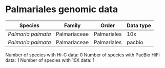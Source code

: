 # Palmariales genomic data

| Species | Family | Order | Data type |
| -- | --- | --- | --- |
| *Palmaria palmata* | Palmariaceae | Palmariales | 10x |
| *Palmaria palmata* | Palmariaceae | Palmariales | pacbio |

Number of species with Hi-C data: 0
Number of species with PacBio HiFi data: 1
Number of species with 10X data: 1

